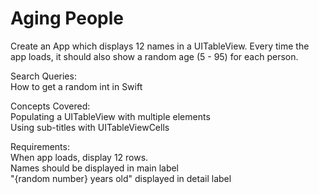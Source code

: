 # Aging People  

Create an App which displays 12 names in a UITableView. Every time the app loads, it should also show a random age (5 - 95) for each person.  

Search Queries:  
How to get a random int in Swift  

Concepts Covered:   
Populating a UITableView with multiple elements  
Using sub-titles with UITableViewCells  

Requirements:  
When app loads, display 12 rows.  
Names should be displayed in main label  
"{random number} years old" displayed in detail label 
